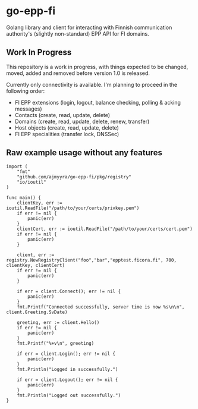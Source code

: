 # go-epp-fi
Golang library and client for interacting with Finnish communication authority's (slightly non-standard) EPP API for FI domains.

## Work In Progress

This repository is a work in progress, with things expected to be changed, moved, added and removed before version 1.0 is released.

Currently only connectivity is available. I'm planning to proceed in the following order:
- FI EPP extensions (login, logout, balance checking, polling & acking messages)
- Contacts (create, read, update, delete)
- Domains (create, read, update, delete, renew, transfer)
- Host objects (create, read, update, delete)
- FI EPP specialities (transfer lock, DNSSec)

## Raw example usage without any features

```
import (
	"fmt"
	"github.com/ajmyyra/go-epp-fi/pkg/registry"
	"io/ioutil"
)

func main() {
	clientKey, err := ioutil.ReadFile("/path/to/your/certs/privkey.pem")
	if err != nil {
		panic(err)
	}
	clientCert, err := ioutil.ReadFile("/path/to/your/certs/cert.pem")
    if err != nil {
		panic(err)
	}

	client, err := registry.NewRegistryClient("foo","bar","epptest.ficora.fi", 700, clientKey, clientCert)
	if err != nil {
		panic(err)
	}

	if err = client.Connect(); err != nil {
		panic(err)
	}
	fmt.Printf("Connected successfully, server time is now %s\n\n", client.Greeting.SvDate)

	greeting, err := client.Hello()
	if err != nil {
		panic(err)
	}
	fmt.Printf("%+v\n", greeting)

    if err = client.Login(); err != nil {
        panic(err)
    }
    fmt.Println("Logged in successfully.")

    if err = client.Logout(); err != nil {
        panic(err)
    }
    fmt.Println("Logged out successfully.")
}
```

